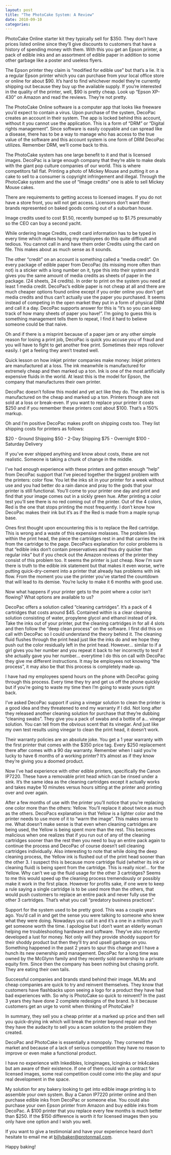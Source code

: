 ```yaml
---
layout: post
title: "The PhotoCake System: A Review"
date: 2010-09-10
categories:
---
```

PhotoCake Online starter kit they typically sell for $350. They don’t have prices listed online since they’ll give discounts to customers that have a history of spending money with them. With this you get an Epson printer, a pack of edible inks and an assortment of edible paper in addition to some other garbage like a poster and useless flyers. 

The Epson printer they claim is “modified for edible use” but that’s a lie. It is a regular Epson printer which you can purchase from your local office store or online for about $90. It’s hard to find whichever model they’re currently shipping out because they buy up the available supply. 
If you’re interested in the quality of the printer, well, $90 is pretty cheap. Look up “Epson XP-430” on Amazon and read the reviews. They’re not pretty. 

The PhotoCake Online software is a computer app that looks like freeware you’d expect to contain a virus. Upon purchase of the system, DecoPac creates an account in their system. The app is locked behind this account, without it you cannot use the application. This is a form of “DRM” or “Digital rights management”. Since software is easily copyable and can spread like a disease, there has to be a way to manage who has access to the true value of the software and this account system is one form of DRM DecoPac utilizes. Remember DRM, we’ll come back to this.

The PhotoCake system has one large benefit to it and that is licensed images. 
DecoPac is a large enough company that they’re able to make deals with the giant pop culture companies of our world. This is where competitors fall flat. 
Printing a photo of Mickey Mouse and putting it on a cake to sell to a consumer is copyright infringement and illegal. Through the PhotoCake system and the use of “Image credits” one is able to sell Mickey Mouse cakes. 

There are requirements to getting access to licensed images. If you do not have a store front, you will not get access. Licensors don’t want their brands represented on baked goods coming out of a suburban house. 

Image credits used to cost $1.50, recently bumped up to $1.75 presumably so the CEO can buy a second yacht. 

While ordering Image Credits, credit card information has to be typed in every time which makes having my employees do this quite difficult and tedious. You cannot call in and have them order Credits using the card on file. This makes about as much sense as it sounds.

The other “credit” on an account is something called a “media credit”. On every package of edible paper from DecoPac (its missing more often than not) is a sticker with a long number on it, type this into their system and it gives you the same amount of media credits as sheets of paper in the package. (24 sheets, 24 credits). In order to print on the system you need at least 1 media credit. DecoPac’s edible paper is not cheap at all and there are much cheaper options found online except if you order online you don’t get media credits and thus can’t actually use the paper you purchased. It seems instead of competing in the open market they put in a form of physical DRM and call it a day. DecoPac supports answer for this is “it’s so you can keep track of how many sheets of paper you have!”. I’m going to guess this is something management tells them to repeat, I find it hard to believe someone could be that naive. 

Oh and if there is a misprint because of a paper jam or any other simple reason for losing a print job, DecoPac is quick you accuse you of fraud and you will have to fight to get another free print. Sometimes their reps rollover easily. I get a feeling they aren’t treated well. 

Quick lesson on how inkjet printer companies make money:
Inkjet printers are manufactured at a loss. The ink meanwhile is manufactured for extremely cheap and then marked up a ton. Ink is one of the most artificially expensive fluids in the world. 
At least this is the model for Epson, the company that manufactures their own printer. 

DecoPac doesn’t follow this model and yet act like they do. The edible ink is manufactured on the cheap and marked up a ton. Printers though are not sold at a loss or break-even. If you want to replace your printer it costs $250 and if you remember these printers cost about $100. That’s a 150% markup. 

Oh and I’m positive DecoPac makes profit on shipping costs too. They list shipping costs for printers as follows:

$20 - Ground Shipping
$50 - 2-Day Shipping
$75 - Overnight
$100 - Saturday Delivery

If you’ve ever shipped anything and know about costs, these are not realistic. Someone is taking a chunk of change in the middle. 

I’ve had enough experience with these printers and gotten enough “help” from DecoPac support that I’ve pieced together the biggest problem with the printers: color flow. You let the inks sit in your printer for a week without use and you had better do a rain dance and pray to the gods that your printer is still functional. 
You’ll come to your printer one day and print and find that your image comes out in a sickly green hue. After printing a color test you’ll see there is no red coming out of the printer. Out of the 4 colors, Red is the one that stops printing the most frequently. I don’t know how DecoPac makes their ink but it’s as if the Red is made from a maple syrup base. 

Ones first thought upon encountering this is to replace the Red cartridge. This is wrong and a waste of this expensive molasses. The problem lies within the print head, the piece the cartridges rest in and that carries the ink from the cartridge to the page. DecoPacs explanation for color problems is that “edible inks don’t contain preservatives and thus dry quicker than regular inks” but if you check out the Amazon reviews of the printer they consist of this problem too. It seems the printer is just cheap. Now I’m sure there is truth to the edible ink statement but that makes it even worse, we’re putting quick-dry-cement into a printer that already has problems with ink flow. From the moment you use the printer you’ve started the countdown that will lead to its demise. You’re lucky to make it 6 months with good use. 

Now what happens if your printer gets to the point where a color isn’t flowing? What options are available to us? 

DecoPac offers a solution called “cleaning cartridges”. It’s a pack of 4 cartridges that costs around $45. Contained within is a clear cleaning solution consisting of water, propylene glycol and ethanol instead of ink. Take the inks out of your printer, put the cleaning cartridges in for all 4 slots and then follow the “deep clean process” on the software. I first did this on call with DecoPac so I could understand the theory behind it. The cleaning fluid flushes through the print head just like the inks do and we hope they push out the color residually left in the print head. However… similar to if a girl gives you her number and you repeat it back to her incorrectly to test if she actually gave you her number… everytime I do this on call with DecoPac they give me different instructions. It may be employees not knowing “the process”, it may also be that this process is completely made up. 

I have had my employees spend hours on the phone with DecoPac going 
through this process. Every time they try and get us off the phone quickly but if you’re going to waste my time then I’m going to waste yours right back. 

I’ve asked DecoPac support if using a vinegar solution to clean the printer is a good idea and they threatened to end my warranty if I did. 
Not long after they released another cleaning solution for purchase that they’re dubbing “cleaning swabs”. They give you a pack of swabs and a bottle of a… vinegar solution. You can tell from the obvious scent that its vinegar. And just like my own test results using vinegar to clean the print head, it doesn’t work. 

Their warranty policies are an absolute joke. You get a 1 year warranty with the first printer that comes with the $350 price tag. Every $250 replacement there after comes with a 90 day warranty. Remember when I said you’re lucky to have 6 months of a working printer? It’s almost as if they know they’re giving you a doomed product. 

Now I’ve had experience with other edible printers, specifically the Canon IP7220. These have a removable print head which can be rinsed under a sink. It’s the same idea as the cleaning cartridges except it actually works and takes maybe 10 minutes versus hours sitting at the printer and printing over and over again. 

After a few months of use with the printer you’ll notice that you’re replacing one color more than the others: Yellow. You’ll replace it about twice as much as the others. DecoPacs explanation is that Yellow is a lighter color and the printer needs to use more of it to “warm the image”. This makes sense to me. 
What doesn’t make sense is that even when cleaning cartridges are being used, the Yellow is being spent more than the rest. This becomes malicious when one realizes that if you run out of any of the cleaning cartridges sooner than the rest then you need to buy an entire pack again to continue the process and DecoPac of course doesn’t sell cleaning cartridges individually. 
Also interesting to note that while doing the deep cleaning process, the Yellow ink is flushed out of the print head sooner than the other 3. I suspect this is because more cartridge fluid (whether its ink or cleaning fluid) is being spent from the cartridge. This is really nice!... for the Yellow. Why can’t we up the fluid usage for the other 3 cartridges? Seems to me this would speed up the cleaning process tremendously or possibly make it work in the first place. 
However for profits sake, if one were to keep a rule saying a single cartridge is to be used more than the others, that would push customers to replace an entire pack and never fully use the other 3 cartridges. That’s what you call “predatory business practices”.

Support for the system used to be pretty good. This was a couple years ago. You’d call in and get the sense you were talking to someone who knew what they were doing. Nowadays you call in and it’s a one in a million you’ll get someone worth the time. I apologise but I don’t want an elderly woman helping me troubleshooting hardware and software. 
They’ve also recently developed a lust for money. Not only will they provide shoddy support for their shoddy product but then they’ll try and upsell garbage on you. Something happened in the past 2 years to spur this change and I have a hunch its new ownership and management. 
DecoPac for a long time was owned by the McGlynn family and they recently sold ownership to a private equity firm. Since then the company has been nothing but chasing profit. They are eating their own tails. 

Successful companies and brands stand behind their image. MLMs and cheap companies are quick to try and reinvent themselves. They know that customers have flashbacks upon seeing a logo for a product they have had bad experiences with. So why is PhotoCake so quick to reinvent? In the past 3 years they have done 2 complete redesigns of the brand. Is it because customers get an urge to vomit when thinking of PhotoCake?  

In summary, they sell you a cheap printer at a marked up price and then sell you quick-drying ink which will break the printer beyond repair and then they have the audacity to sell you a scam solution to the problem they created. 

DecoPac and PhotoCake is essentially a monopoly. They cornered the market and because of a lack of serious competition they have no reason to improve or even make a functional product. 

I have no experience with Inkedibles, Icingimages, Icinginks or Ink4cakes but am aware of their existence. If one of them could win a contract for licensed images, some real competition could come into the play and spur real development in the space. 

My solution for any bakery looking to get into edible image printing is to assemble your own system. Buy a Canon IP7220 printer online and then purchase edible inks from DecoPac or someone else. You could also purchase your own Epson printer from Amazon and buy edible inks from DecoPac. A $100 printer that you replace every few months is much better than $250. If the $150 difference is worth it for licensed images then you only have one option and I wish you well. 

If you want to give a testimonial and have your experience heard don’t hesitate to email me at billybaker@protonmail.com.

Happy baking!

